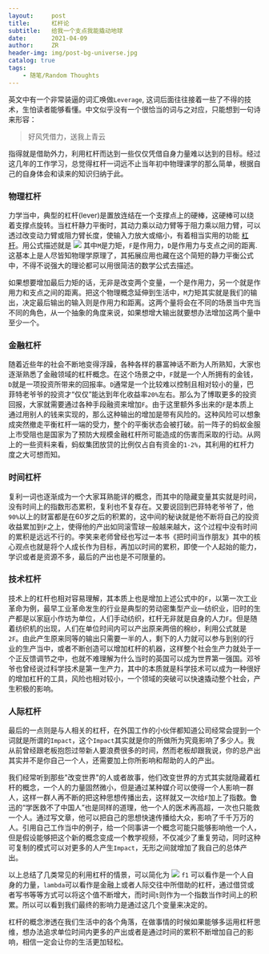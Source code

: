 ```yaml
---
layout:     post
title:      杠杆论
subtitle:   给我一个支点我能撬动地球
date:       2021-04-09
author:     ZR
header-img: img/post-bg-universe.jpg
catalog: true
tags:
    - 随笔/Random Thoughts
---
```



英文中有一个非常装逼的词汇唤做`Leverage`, 这词后面往往接着一些了不得的技术，生怕读者能够看懂。中文似乎没有一个很恰当的词与之对应，只能想到一句诗来形容：

> 好风凭借力，送我上青云

指得就是借助外力，利用杠杆而达到一些仅仅凭借自身力量难以达到的目标。经过这几年的工作学习，总觉得杠杆一词远不止当年初中物理课学的那么简单，根据自己的自身体会和读来的知识归纳于此。

### 物理杠杆

力学当中，典型的杠杆(lever)是置放连结在一个支撑点上的硬棒，这硬棒可以绕着支撑点旋转。当杠杆静力平衡时，其动力乘以动力臂等于阻力乘以阻力臂，可以透过改变动力臂或阻力臂长度，使输入力放大或缩小，有着相当实用的功能 [杠杆](https://zh.wikipedia.org/wiki/%E6%9D%A0%E6%9D%86)。用公式描述就是
<img src="https://render.githubusercontent.com/render/math?math=M = F_1 \times D_1 = F_2 \times D_2">
其中`M`是力矩，`F`是作用力，`D`是作用力与支点之间的距离. 这基本上是人尽皆知物理学原理了，其拓展应用也藏在这个简短的静力平衡公式中，不得不说强大的理论都可以用很简洁的数学公式去描述。

如果想要增加最后力矩的话，无非是改变两个变量，一个是作用力，另一个就是作用力和支点之间的距离。把这个物理概念延伸到生活中，`M`力矩其实就是我们的输出，决定最后输出的输入则是作用力和距离。这两个量将会在不同的场景当中充当不同的角色，从一个抽象的角度来说，如果想增大输出就要想办法增加这两个量中至少一个。

### 金融杠杆

随着近些年的社会不断地变得浮躁，各种各样的暴富神话不断为人所熟知，大家也逐渐熟悉了金融领域的杠杆概念。在这个场景之中，`F`就是一个人所拥有的金钱，`D`就是一项投资所带来的回报率。`D`通常是一个比较难以控制且相对较小的量，巴菲特老爷爷的投资才“仅仅”能达到年化收益率`20%`左右。那么为了博取更多的投资回报，大家就需要通过各种手段融资来增加`F`。由于这里额外多出来的`F`是本质上通过用别人的钱来实现的，那么这种输出的增加是带有风险的。这种风险可以想象成突然撤走平衡杠杆一端的受力，整个的平衡状态会被打破。前一阵子的蚂蚁金服上市受阻也是国家为了预防大规模金融杠杆所可能造成的伤害而采取的行动。从网上的一些资料来看，蚂蚁集团放贷的比例仅占自有资金的`1-2%`，其利用的杠杆力度之大可想而知。

### 时间杠杆

复利一词也逐渐成为一个大家耳熟能详的概念，而其中的隐藏变量其实就是时间，没有时间上的指数形态累积，复利也不复存在。又要说回到巴菲特老爷爷了，他`90%`以上的财富都是在60岁之后的积累的，这中间的秘诀就是他不断将自己的投资收益累加到`F`之上，使得他的产出如同滚雪球一般越来越大，这个过程中没有时间的累积是远远不行的。李笑来老师曾经也写过一本书《把时间当作朋友》其中的核心观点也就是将个人成长作为目标，再加以时间的累积，即使一个人起始的能力，学识或者是资源不多，最后的产出也是不可限量的。

### 技术杠杆

技术上的杠杆也相对容易理解，其本质上也是增加上述公式中的`F`，以第一次工业革命为例，最早工业革命发生的行业是典型的劳动密集型产业—纺织业，旧时的生产都是以家庭小作坊为单位，人们手动纺织，杠杆无非就是自身的人力`F`。但是随着纺织机的出现，人们在单位时间内可以产出原来两倍的棉纱，利用公式就是`2F`。由此产生原来同等的输出只需要一半的人，剩下的人力就可以参与到别的行业的生产当中，或者不断创造可以增加杠杆的机器，这样整个社会生产力就处于一个正反馈调节之中，也就不难理解为什么当时的英国可以成为世界第一强国。邓爷爷也曾经说过科学技术是第一生产力，其中的本质就是科学技术可以成为一种很好的增加杠杆的工具，风险也相对较小，一个领域的突破可以快速撬动整个社会，产生积极的影响。

### 人际杠杆

最后的一点则是与人相关的杠杆，在外国工作的小伙伴都知道公司经常会提到一个词就是所谓的`Impact`，这个`Impact`其实就是你的所做所为究竟影响了多少人。我从前曾经跟老板抱怨过带新人要浪费很多的时间，然而老板却跟我说，你的总产出其实并不是你自己一个人，还需要加上你所影响和帮助的人的产出。

我们经常听到那些"改变世界"的人或者故事，他们改变世界的方式其实就隐藏着杠杆的概念，一个人的力量固然微小，但是通过某种媒介可以使得一个人影响一群人，这样一群人再不断的把这种思想传播出去，这样就又一次给`F`加上了指数。鲁迅的“学医救不了中国人”也是同样的道理，他一个人的医术再高超，一次也只能救一个人。通过写文章，他可以把自己的思想快速传播给大众，影响了千千万万的人。引用自己工作当中的例子，给一个同事讲一个概念可能只能够影响他一个人，但是假设能够把这个新的概念变成一个教学视频，不仅减少了重复劳动，同时这种可复制的模式可以对更多的人产生`Impact`，无形之间就增加了我自己的总体产出。

以上总结了几类常见的利用杠杆的情景，可以简化为 
<img src="https://render.githubusercontent.com/render/math?math=F = (\lambda\times f_1)^t">
`f1` 可以看作是一个人自身的力量，`lambda`可以看作是金融上或者人际交往中所借助的杠杆，通过借贷或者写书等等方式可以将这个值不断增大，而时间`t`则作为一个指数当作时间上的积累。所以可以看到我们最终的影响力是通过这几个变量来决定的。

杠杆的概念渗透在我们生活中的各个角落，在做事情的时候如果能够多运用杠杆思维，想办法追求单位时间内更多的产出或者是通过时间的累积不断增加自己的影响，相信一定会让你的生活更加轻松。